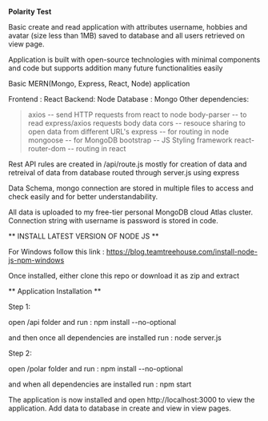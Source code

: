 **Polarity Test**

Basic create and read application with attributes username, hobbies and avatar (size less than 1MB) saved to database and all users retrieved on view page.

Application is built with open-source technologies with minimal components and code but supports addition many future functionalities easily

Basic MERN(Mongo, Express, React, Node) application 

Frontend : React
Backend: Node
Database : Mongo
Other dependencies:
> axios -- send HTTP requests from react to node
>body-parser -- to read express/axios requests body data
>cors -- resouce sharing to open data from different URL's
>express -- for routing in node 
>mongoose -- for MongoDB
>bootstrap -- JS Styling framework
>react-router-dom -- routing in react

Rest API rules are created in /api/route.js mostly for creation of data and retreival of data from database routed through server.js using express

Data Schema, mongo connection are stored in multiple files to access and check easily and for better understandability.

All data is uploaded to my free-tier personal MongoDB cloud Atlas cluster. Connection string with username is password is stored in code.


** INSTALL LATEST VERSION OF NODE JS **

For Windows follow this link :  https://blog.teamtreehouse.com/install-node-js-npm-windows


Once installed, either clone this repo or download it as zip and extract

** Application Installation **

Step 1: 

open /api folder and run : npm install --no-optional

and then once all dependencies are installed run : node server.js


Step 2:

open /polar folder and run : npm install --no-optional

and when all dependencies are installed run : npm start


The application is now installed and open http://localhost:3000 to view the application.
Add data to database in create and view in view pages.

